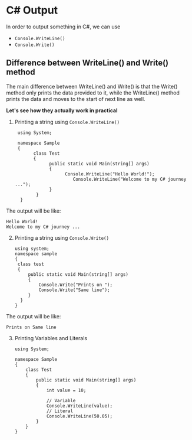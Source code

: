 # C# Output

In order to output something in C#, we can use<br/>
- ```Console.WriteLine()``` <br/>
- ```Console.Write()```<br/>

## Difference between WriteLine() and Write() method
The main difference between WriteLine() and Write() is that the Write() method only prints the data provided to it, while the WriteLine() method prints the data and moves to the start of next line as well.

**Let's see how they actually work in practical**
1. Printing a string using ```Console.WriteLine()```
        
        using System;
 
        namespace Sample
        {
	          class Test
	          {
		            public static void Main(string[] args)
		            {
			              Console.WriteLine("Hello World!");
                             Console.WriteLine("Welcome to my C# journey ..."); 
		            }
	           }
         }
The output will be like:

	Hello World!
	Welcome to my C# journey ...
	
2. Printing a string using ```Console.Write()```

	   using system;
	   namespace sample
	   {
	   	class test
		{
			public static void Main(string[] args)
			{
				Console.Write("Prints on ");
				Console.Write("Same line");
			}
		 }
	   }

The output will be like:

	Prints on Same line
	
3.  Printing Variables and Literals
		
		using System;
 
		namespace Sample
		{
			class Test
			{
				public static void Main(string[] args)
				{
					int value = 10;

					// Variable
					Console.WriteLine(value);
					// Literal
					Console.WriteLine(50.05);
				}
			}
		}
